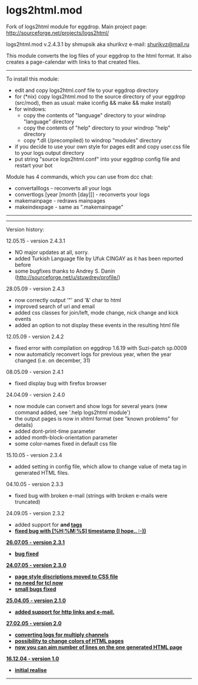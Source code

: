 # logs2html.mod

Fork of logs2html module for eggdrop. Main project page: http://sourceforge.net/projects/logs2html/

logs2html.mod v.2.4.3.1 by shmupsik aka shurikvz
e-mail: shurikvz@mail.ru

This module converts the log files of your eggdrop to the html format. It also creates a page-calendar with links to that created files.

*******************************************************************************
To install this module:
 - edit and copy logs2html.conf file to your eggdrop directory
 - for (*nix) copy logs2html.mod to the source directory of your eggdrop (src/mod), then as usual: make iconfig && make && make install)
 - for windows:
	- copy the contents of "language" directory to your windrop "language" directory
	- copy the contents of "help" directory to your windrop "help" directory
	- copy *.dll (/precompiled) to windrop "modules" directory
 - if you decide to use your own style for pages edit and copy user.css file to your logs output directory
 - put string "source logs2html.conf" into your eggdrop config file and restart your bot

Module has 4 commands, which you can use from dcc chat:
 - convertalllogs			- reconverts all your logs
 - convertlogs [year [month [day]]]	- reconverts your logs
 - makemainpage				- redraws mainpages
 - makeindexpage			- same as ".makemainpage"
*******************************************************************************
*******************************************************************************
Version history:

12.05.15 - version 2.4.3.1
  - NO major updates at all, sorry.
  - added Turkish Language file by Ufuk CINGAY as it has been reported before
  - some bugfixes thanks to Andrey S. Danin (http://sourceforge.net/u/stuwdrey/profile/)


28.05.09 - version 2.4.3
  - now correctly output '"' and '&' char to html
  - improved search of uri and email
  - added css classes for join/left, mode change, nick change and kick events
  - added an option to not display these events in the resulting html file


12.05.09 - version 2.4.2
  - fixed error with compilation on eggdrop 1.6.19 with Suzi-patch sp.0009
  - now automaticly reconvert logs for previous year, when the year changed (i.e. on december, 31)


08.05.09 - version 2.4.1
  - fixed display bug with firefox browser


24.04.09 - version 2.4.0
  - now module can convert and show logs for several years (new command added, see '.help logs2html module')
  - the output pages is now in xhtml format (see "known problems" for details)
  - added dont-print-time parameter
  - added month-block-orientation parameter
  - some color-names fixed in default css file


15.10.05 - version 2.3.4
  - added setting in config file, which allow to change value of meta tag <META HTTP-EQUIV="Content-Type" CONTENT="text/html; charset=..."> in generated HTML files.


04.10.05 - version 2.3.3
  - fixed bug with broken e-mail (strings with broken e-mails were truncated)


 24.09.05 - version 2.3.2
  - added support for <B> and <U> tags
  - fixed bug with [%H:%M:%S] timestamp (I hope.. :-))


 26.07.05 - version 2.3.1
  - bug fixed


 24.07.05 - version 2.3.0
  - page style discriptions moved to CSS file
  - no need for tcl now
  - small bugs fixed


 25.04.05 - version 2.1.0
  - added support for http links and e-mail.


 27.02.05 - version 2.0
  - converting logs for multiply channels
  - possibility to change colors of HTML pages
  - now you can aim number of lines on the one generated HTML page


 16.12.04 - version 1.0
  - initial realise
*******************************************************************************